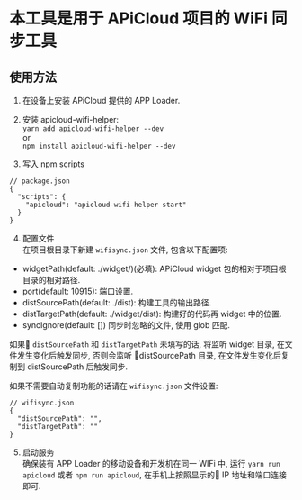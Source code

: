 # 本工具是用于 APiCloud 项目的 WiFi 同步工具

## 使用方法
1. 在设备上安装 APiCloud 提供的 APP Loader.

2. 安装 apicloud-wifi-helper:  
`yarn add apicloud-wifi-helper --dev`  
or  
`npm install apicloud-wifi-helper --dev`  

3. 写入 npm scripts  
```
// package.json
{
  "scripts": {
    "apicloud": "apicloud-wifi-helper start"
  }
}
```

4. 配置文件  
在项目根目录下新建 `wifisync.json` 文件, 包含以下配置项:  
- widgetPath(default: ./widget/)(必填): APiCloud widget 包的相对于项目根目录的相对路径.
- port(default: 10915): 端口设置.
- distSourcePath(default: ./dist): 构建工具的输出路径.
- distTargetPath(default: ./widget/dist): 构建好的代码再 widget 中的位置.
- syncIgnore(default: []) 同步时忽略的文件, 使用 glob 匹配.

如果 `distSourcePath` 和 `distTargetPath` 未填写的话, 将监听 widget 目录, 在文件发生变化后触发同步, 否则会监听 distSourcePath 目录, 在文件发生变化后复制到 distSourcePath 后触发同步.

如果不需要自动复制功能的话请在 `wifisync.json` 文件设置:  

```
// wifisync.json
{
  "distSourcePath": "",
  "distTargetPath": ""
}
```


5. 启动服务  
确保装有 APP Loader 的移动设备和开发机在同一 WIFi 中, 运行 `yarn run apicloud` 或者 `npm run apicloud`, 在手机上按照显示的 IP 地址和端口连接即可.
